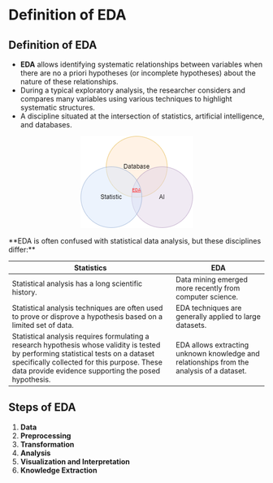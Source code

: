 # Definition of EDA

## Definition of EDA

- **EDA** allows identifying systematic relationships between variables when there are no a priori hypotheses (or incomplete hypotheses) about the nature of these relationships.
- During a typical exploratory analysis, the researcher considers and compares many variables using various techniques to highlight systematic structures.
- A discipline situated at the intersection of statistics, artificial intelligence, and databases.

<p align="center">
  <img src="./Intersection.png" alt="Intersection">
</p>
**EDA is often confused with statistical data analysis, but these disciplines differ:**

| **Statistics** | **EDA** |
|----------------|---------|
| Statistical analysis has a long scientific history. | Data mining emerged more recently from computer science. |
| Statistical analysis techniques are often used to prove or disprove a hypothesis based on a limited set of data. | EDA techniques are generally applied to large datasets. |
| Statistical analysis requires formulating a research hypothesis whose validity is tested by performing statistical tests on a dataset specifically collected for this purpose. These data provide evidence supporting the posed hypothesis. | EDA allows extracting unknown knowledge and relationships from the analysis of a dataset. |

## Steps of EDA

1. **Data**
2. **Preprocessing**
3. **Transformation**
4. **Analysis**
5. **Visualization and Interpretation**
6. **Knowledge Extraction**
